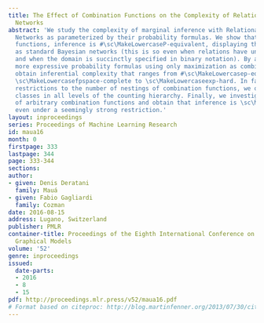 ```yaml
---
title: The Effect of Combination Functions on the Complexity of Relational {B}ayesian
  Networks
abstract: 'We study the complexity of marginal inference with Relational Bayesian
  Networks as parameterized by their probability formulas. We show that without combination
  functions, inference is #\sc\MakeLowercaseP-equivalent, displaying the same complexity
  as standard Bayesian networks (this is so even when relations have unbounded arity
  and when the domain is succinctly specified in binary notation). By allowing increasingly
  more expressive probability formulas using only maximization as combination, we
  obtain inferential complexity that ranges from #\sc\MakeLowercasep-equivalent to
  \sc\MakeLowercasefpspace-complete to \sc\MakeLowercaseexp-hard. In fact, by suitable
  restrictions to the number of nestings of combination functions, we obtain complexity
  classes in all levels of the counting hierarchy. Finally, we investigate the use
  of arbitrary combination functions and obtain that inference is \sc\MakeLowercasefexp-complete
  even under a seemingly strong restriction.'
layout: inproceedings
series: Proceedings of Machine Learning Research
id: maua16
month: 0
firstpage: 333
lastpage: 344
page: 333-344
sections: 
author:
- given: Denis Deratani
  family: Mauá
- given: Fabio Gagliardi
  family: Cozman
date: 2016-08-15
address: Lugano, Switzerland
publisher: PMLR
container-title: Proceedings of the Eighth International Conference on Probabilistic
  Graphical Models
volume: '52'
genre: inproceedings
issued:
  date-parts:
  - 2016
  - 8
  - 15
pdf: http://proceedings.mlr.press/v52/maua16.pdf
# Format based on citeproc: http://blog.martinfenner.org/2013/07/30/citeproc-yaml-for-bibliographies/
---
```

